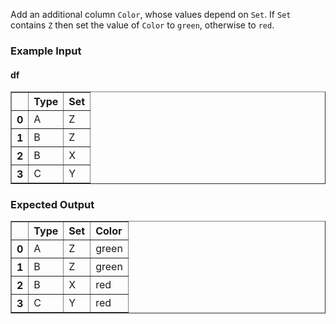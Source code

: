 Add an additional column `Color`, whose values depend on `Set`. If `Set` contains `Z` then set the value of `Color` to `green`, otherwise to `red`.

<h3> Example Input</h3>
<h4> df</h4>
<div><style scoped>    .dataframe tbody tr th:only-of-type {        vertical-align: middle;    }    .dataframe tbody tr th {        vertical-align: top;    }    .dataframe thead th {        text-align: left;    }</style><table border="1" class="dataframe">  <thead>    <tr style="text-align: right;">      <th></th>      <th>Type</th>      <th>Set</th>    </tr>  </thead>  <tbody>    <tr>      <th>0</th>      <td>A</td>      <td>Z</td>    </tr>    <tr>      <th>1</th>      <td>B</td>      <td>Z</td>    </tr>    <tr>      <th>2</th>      <td>B</td>      <td>X</td>    </tr>    <tr>      <th>3</th>      <td>C</td>      <td>Y</td>    </tr>  </tbody></table></div>

<h3> Expected Output</h3>
<div><style scoped>    .dataframe tbody tr th:only-of-type {        vertical-align: middle;    }    .dataframe tbody tr th {        vertical-align: top;    }    .dataframe thead th {        text-align: left;    }</style><table border="1" class="dataframe">  <thead>    <tr style="text-align: right;">      <th></th>      <th>Type</th>      <th>Set</th>      <th>Color</th>    </tr>  </thead>  <tbody>    <tr>      <th>0</th>      <td>A</td>      <td>Z</td>      <td>green</td>    </tr>    <tr>      <th>1</th>      <td>B</td>      <td>Z</td>      <td>green</td>    </tr>    <tr>      <th>2</th>      <td>B</td>      <td>X</td>      <td>red</td>    </tr>    <tr>      <th>3</th>      <td>C</td>      <td>Y</td>      <td>red</td>    </tr>  </tbody></table></div>